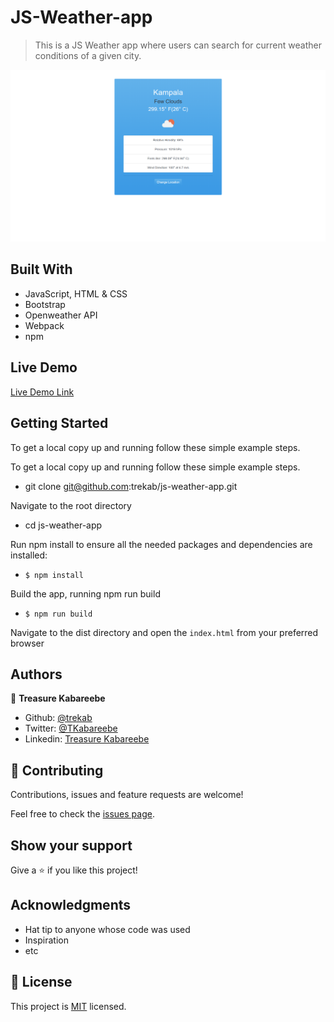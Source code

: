 # JS-Weather-app

> This is a JS Weather app where users can search for current weather conditions of a given city.

![screenshot](./weather-app.png)

## Built With

- JavaScript, HTML & CSS
- Bootstrap
- Openweather API
- Webpack
- npm

## Live Demo

[Live Demo Link](https://rawcdn.githack.com/trekab/js-weather-app/2be9070bb0f46e4b9fdf8e4980d0342a6de0ae2f/dist/index.html)


## Getting Started

To get a local copy up and running follow these simple example steps.

To get a local copy up and running follow these simple example steps.
- git clone git@github.com:trekab/js-weather-app.git

Navigate to the root directory
- cd js-weather-app

Run npm install to ensure all the needed packages and dependencies are installed:
- `$ npm install`

Build the app, running npm run build
- `$ npm run build`

Navigate to the dist directory and open the `index.html` from your preferred browser

## Authors

👤 **Treasure Kabareebe**

- Github: [@trekab](https://github.com/trekab)
- Twitter: [@TKabareebe](https://twitter.com/TKabareebe)
- Linkedin: [Treasure Kabareebe](https://www.linkedin.com/in/treasure-kabareebe/)

## 🤝 Contributing

Contributions, issues and feature requests are welcome!

Feel free to check the [issues page](issues/).

## Show your support

Give a ⭐️ if you like this project!

## Acknowledgments

- Hat tip to anyone whose code was used
- Inspiration
- etc

## 📝 License

This project is [MIT](lic.url) licensed.
